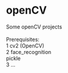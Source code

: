 # openCV
Some openCV projects
<br><br>
Prerequisites:<br>
  1  cv2 (OpenCV)<br>
  2  face_recognition<br>
     pickle<br>
  3  ...
